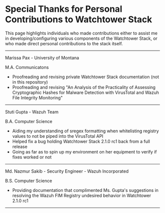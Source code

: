# Special Thanks for Personal Contributions to Watchtower Stack
This page highlights individuals who made contributions either to assist me in developing/configuring various components of the Watchtower Stack, or who made direct personal contributions to the stack itself.

---
Marissa Pax - University of Montana 

M.A. Communicatons 

- Proofreading and revising private Watchtower Stack documentation (not in this repository)
- Proofreading and revising "An Analysis of the Practicality of Assessing Cryptographic Hashes for Malware Detection with VirusTotal and Wazuh File Integrity Monitoring"
---

Stuti Gupta - Wazuh Team

B.A. Computer Science

- Aiding my understanding of sregex formatting when whitelisting registry values to not be piped into the VirusTotal API
- Helped fix a bug holding Watchtower Stack 2.1.0 rc1 back from a full release
- Going as far as to spin up my environment on her equipment to verify if fixes worked or not
---

Md. Nazmur Sakib - Security Engineer - Wazuh Incorporated

B.S. Computer Science

- Providing documentation that complimented Ms. Gupta's suggestions in resolving the Wazuh FIM Registry undesired behavior in Watchtower 2.1.0 rc1
---

